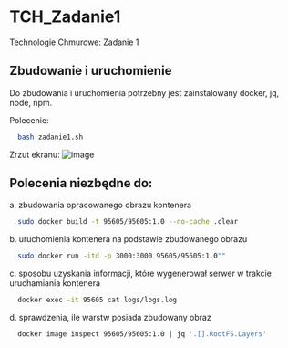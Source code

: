 # TCH_Zadanie1
Technologie Chmurowe: Zadanie 1

## Zbudowanie i uruchomienie
Do zbudowania i uruchomienia potrzebny jest zainstalowany docker, jq, node, npm.

Polecenie:
```bash
  bash zadanie1.sh
```

Zrzut ekranu:
![image](https://github.com/kwierzbowski/TCH_Zadanie1/assets/83925877/c3062a5d-bc4c-464e-b7ae-2c811e955791)


## Polecenia niezbędne do:
a. zbudowania opracowanego obrazu kontenera
```bash
  sudo docker build -t 95605/95605:1.0 --no-cache .clear
```
b. uruchomienia kontenera na podstawie zbudowanego obrazu
```bash
  sudo docker run -itd -p 3000:3000 95605/95605:1.0""
```
c. sposobu uzyskania informacji, które wygenerował serwer w trakcie uruchamiania kontenera
```bash
  docker exec -it 95605 cat logs/logs.log
```
d. sprawdzenia, ile warstw posiada zbudowany obraz
```bash
  docker image inspect 95605/95605:1.0 | jq '.[].RootFS.Layers'
```
